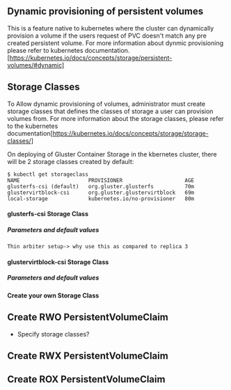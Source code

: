 ## Dynamic provisioning of persistent volumes
This is a feature native to kubernetes where the cluster can dynamically provision a volume if the users request of PVC doesn't match any pre created persistent volume. For more information about dynmic provisioning please refer to kubernetes documentation.[https://kubernetes.io/docs/concepts/storage/persistent-volumes/#dynamic]

## Storage Classes
To Allow dynamic provisioning of volumes, administrator must create storage classes that defines the classes of storage a user can provision volumes from. For more information about the storage classes, please refer to the kubernetes documentation[https://kubernetes.io/docs/concepts/storage/storage-classes/]

On deploying of Gluster Container Storage in the kbernetes cluster, there will be 2 storage classes created by default:

```
$ kubectl get storageclass
NAME                      PROVISIONER                    AGE
glusterfs-csi (default)   org.gluster.glusterfs          70m
glustervirtblock-csi      org.gluster.glustervirtblock   69m
local-storage             kubernetes.io/no-provisioner   80m
```
#### glusterfs-csi Storage Class

##### Parameters and default values
	Thin arbiter setup-> why use this as compared to replica 3

#### glustervirtblock-csi Storage Class

##### Parameters and default values

#### Create your own Storage Class

## Create RWO PersistentVolumeClaim
- Specify storage classes?

## Create RWX PersistentVolumeClaim

## Create ROX PersistentVolumeClaim
